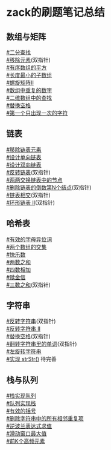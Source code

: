 # zack的刷题笔记总结
## 数组与矩阵
[#二分查找](https://github.com/zack-shi/algorithm/blob/master/src/main/java/com/zack/algorithm/array/BinarySearch.java)  
[#移除元素](https://github.com/zack-shi/algorithm/blob/master/src/main/java/com/zack/algorithm/array/RemoveElement.java)(双指针)  
[#有序数组的平方](https://github.com/zack-shi/algorithm/blob/master/src/main/java/com/zack/algorithm/array/SortedSquares.java)  
[#长度最小的子数组](https://github.com/zack-shi/algorithm/blob/master/src/main/java/com/zack/algorithm/array/MinimumSizeSubarraySum.java)  
[#螺旋矩阵II](https://github.com/zack-shi/algorithm/blob/master/src/main/java/com/zack/algorithm/array/SpiralMatrixII.java)  
[#数组中重复的数字](https://github.com/zack-shi/algorithm/blob/master/src/main/java/com/zack/algorithm/array/FindRepeatNumber.java)  
[#二维数组中的查找](https://github.com/zack-shi/algorithm/blob/master/src/main/java/com/zack/algorithm/array/FindNumberIn2DArray.java)  
[#替换空格](https://github.com/zack-shi/algorithm/blob/master/src/main/java/com/zack/algorithm/string/ReplaceSpace.java)  
[#第一个只出现一次的字符](https://github.com/zack-shi/algorithm/blob/master/src/main/java/com/zack/algorithm/array/FirstUniqChar.java)

## 链表
[#移除链表元素](https://github.com/zack-shi/algorithm/blob/master/src/main/java/com/zack/algorithm/linkedlist/RemoveLinkedListElements.java)  
[#设计单向链表](https://github.com/zack-shi/algorithm/blob/master/src/main/java/com/zack/algorithm/linkedlist/MySingleLinkedList.java)  
[#设计双向链表](https://github.com/zack-shi/algorithm/blob/master/src/main/java/com/zack/algorithm/linkedlist/MyDoubleLinkedList.java)  
[#反转链表](https://github.com/zack-shi/algorithm/blob/master/src/main/java/com/zack/algorithm/linkedlist/ReverseLinkedList.java)(双指针)  
[#两两交换链表中的节点](https://github.com/zack-shi/algorithm/blob/master/src/main/java/com/zack/algorithm/linkedlist/SwapNodesInPairs.java)  
[#删除链表的倒数第N个结点](https://github.com/zack-shi/algorithm/blob/master/src/main/java/com/zack/algorithm/linkedlist/RemoveNthNodeFromEndOfList.java)(双指针)  
[#链表相交](https://github.com/zack-shi/algorithm/blob/master/src/main/java/com/zack/algorithm/linkedlist/TwoLinkedListsLcci.java)(双指针)  
[#环形链表 II](https://github.com/zack-shi/algorithm/blob/master/src/main/java/com/zack/algorithm/linkedlist/LinkedListCycleII.java)(双指针)

## 哈希表
[#有效的字母异位词](https://github.com/zack-shi/algorithm/blob/master/src/main/java/com/zack/algorithm/hash/ValidAnagram.java)  
[#两个数组的交集](https://github.com/zack-shi/algorithm/blob/master/src/main/java/com/zack/algorithm/hash/IntersectionOfTwoArrays.java)  
[#快乐数](https://github.com/zack-shi/algorithm/blob/master/src/main/java/com/zack/algorithm/hash/ValidAnagram.java)  
[#两数之和](https://github.com/zack-shi/algorithm/blob/master/src/main/java/com/zack/algorithm/array/TwoSum.java)  
[#四数相加](https://github.com/zack-shi/algorithm/blob/master/src/main/java/com/zack/algorithm/hash/Sum4II.java)  
[#赎金信](https://github.com/zack-shi/algorithm/blob/master/src/main/java/com/zack/algorithm/hash/RansomNote.java)  
[#三数之和](https://github.com/zack-shi/algorithm/blob/master/src/main/java/com/zack/algorithm/hash/Sum3.java)(双指针)  

## 字符串
[#反转字符串](https://github.com/zack-shi/algorithm/blob/master/src/main/java/com/zack/algorithm/string/ReverseString.java)(双指针)  
[#反转字符串 II](https://github.com/zack-shi/algorithm/blob/master/src/main/java/com/zack/algorithm/string/ReverseStringII.java)  
[#替换空格](https://github.com/zack-shi/algorithm/blob/master/src/main/java/com/zack/algorithm/string/ReplaceSpace.java)(双指针)  
[#翻转字符串里的单词](https://github.com/zack-shi/algorithm/blob/master/src/main/java/com/zack/algorithm/string/ReverseWords.java)(双指针)  
[#左旋转字符串](https://github.com/zack-shi/algorithm/blob/master/src/main/java/com/zack/algorithm/string/ReverseLeftWords.java)  
[#实现 strStr()](https://github.com/zack-shi/algorithm/blob/master/src/main/java/com/zack/algorithm/string/StrStr.java) 待完善 

## 栈与队列
[#栈实现队列](https://github.com/zack-shi/algorithm/blob/master/src/main/java/com/zack/algorithm/stack/CQueue.java)  
[#队列实现栈](https://github.com/zack-shi/algorithm/blob/master/src/main/java/com/zack/algorithm/stack/MyStack.java)  
[#有效的括号](https://github.com/zack-shi/algorithm/blob/master/src/main/java/com/zack/algorithm/stack/VlidParentheses.java)  
[#删除字符串中的所有相邻重复项](https://github.com/zack-shi/algorithm/blob/master/src/main/java/com/zack/algorithm/stack/RemoveDuplicates.java)  
[#逆波兰表达式求值](https://github.com/zack-shi/algorithm/blob/master/src/main/java/com/zack/algorithm/stack/ReversePolishNotation.java)  
[#滑动窗口最大值](https://github.com/zack-shi/algorithm/blob/master/src/main/java/com/zack/algorithm/heap/SlipWindowMaxValue.java)  
[#前K个高频元素](https://github.com/zack-shi/algorithm/blob/master/src/main/java/com/zack/algorithm/queue/TopKElements.java)  





